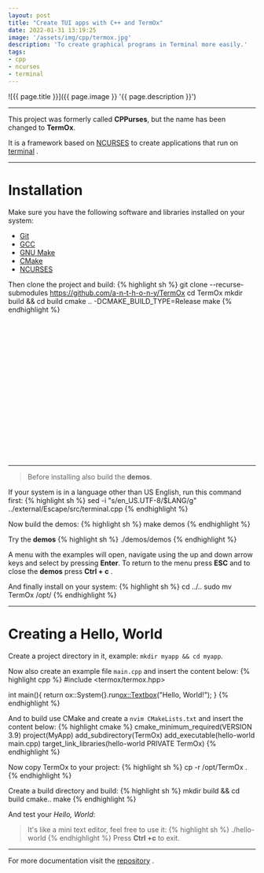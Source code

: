 ```yaml
---
layout: post
title: "Create TUI apps with C++ and TermOx"
date: 2022-01-31 13:19:25
image: '/assets/img/cpp/termox.jpg'
description: 'To create graphical programs in Terminal more easily.'
tags:
- cpp
- ncurses
- terminal
---
```


![{{ page.title }}]({{ page.image }} '{{ page.description }}')

---

This project was formerly called **CPPurses**, but the name has been changed to **TermOx**.

It is a framework based on [NCURSES](https://terminalroot.com/tags#ncurses) to create applications that run on [terminal](https://terminalroot.com.com/tags#terminal) .

---

# Installation
Make sure you have the following software and libraries installed on your system:
+ [Git](https://terminalroot.com.com/tags#git)
+ [GCC](https://terminalroot.com.com/tags#gcc)
+ [GNU Make](https://terminalroot.com.com/tags#make)
+ [CMake](https://terminalroot.com.com/tags#cmake)
+ [NCURSES](https://terminalroot.com/tags#ncurses)

Then clone the project and build:
{% highlight sh %}
git clone --recurse-submodules https://github.com/a-n-t-h-o-n-y/TermOx
cd TermOx
mkdir build && cd build
cmake .. -DCMAKE_BUILD_TYPE=Release
make
{% endhighlight %}

<!-- SQUARE - GAMES ROOT -->
<script async src="//pagead2.googlesyndication.com/pagead/js/adsbygoogle.js"></script>
<ins class="adsbygoogle"
style="display:inline-block;width:336px;height:280px"
data-ad-client="ca-pub-2838251107855362"
data-ad-slot="5351066970"></ins>
<script>
(adsbygoogle = window.adsbygoogle || []).push({});
</script>

---

> Before installing also build the **demos**.

If your system is in a language other than US English, run this command first:
{% highlight sh %}
sed -i "s/en_US\.UTF-8/$LANG/g" ../external/Escape/src/terminal.cpp
{% endhighlight %}

Now build the demos:
{% highlight sh %}
make demos
{% endhighlight %}

Try the **demos**
{% highlight sh %}
./demos/demos
{% endhighlight %}

A menu with the examples will open, navigate using the up and down arrow keys and select by pressing **Enter**. To return to the menu press **ESC** and to close the **demos** press **Ctrl + c** .

And finally install on your system:
{% highlight sh %}
cd ../..
sudo mv TermOx /opt/
{% endhighlight %}


<!-- RECTANGLE 2 - OnParagragraph -->
<script async src="//pagead2.googlesyndication.com/pagead/js/adsbygoogle.js"></script>
<ins class="adsbygoogle"
style="display:block; text-align:center;"
data-ad-layout="in-article"
data-ad-format="fluid"
data-ad-client="ca-pub-2838251107855362"
data-ad-slot="8549252987"></ins>
<script>
(adsbygoogle = window.adsbygoogle || []).push({});
</script>

---

# Creating a Hello, World
Create a project directory in it, example: `mkdir myapp && cd myapp`.

Now also create an example file `main.cpp` and insert the content below:
{% highlight cpp %}
#include <termox/termox.hpp>

int main(){
    return ox::System{}.run<ox::Textbox>("Hello, World!");
}
{% endhighlight %}

And to build use CMake and create a `nvim CMakeLists.txt` and insert the content below:
{% highlight cmake %}
cmake_minimum_required(VERSION 3.9)
project(MyApp)
add_subdirectory(TermOx)
add_executable(hello-world main.cpp)
target_link_libraries(hello-world PRIVATE TermOx)
{% endhighlight %}

Now copy TermOx to your project:
{% highlight sh %}
cp -r /opt/TermOx .
{% endhighlight %}

Create a build directory and build:
{% highlight sh %}
mkdir build && cd build
cmake..
make
{% endhighlight %}

And test your *Hello, World*:
> It's like a mini text editor, feel free to use it:
{% highlight sh %}
./hello-world
{% endhighlight %}
> Press **Ctrl +c** to exit.

---

For more documentation visit the [repository](https://github.com/a-n-t-h-o-n-y/TermOx) .

